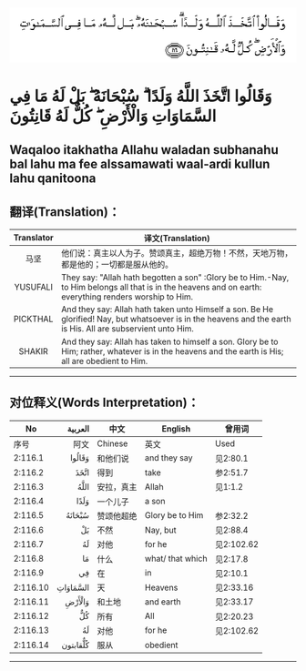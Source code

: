 ![002:116](images/002_116.gif)

#   وَقَالُوا اتَّخَذَ اللَّهُ وَلَدًا ۗ سُبْحَانَهُ ۖ بَلْ لَهُ مَا فِي السَّمَاوَاتِ وَالْأَرْضِ ۖ كُلٌّ لَهُ قَانِتُونَ 

## Waqaloo itakhatha Allahu waladan subhanahu bal lahu ma fee alssamawati waal-ardi kullun lahu qanitoona

## 翻译(Translation)：

| Translator | 译文(Translation)                                            |
|:----------:| ------------------------------------------------------------ |
| 马坚       | 他们说：真主以人为子。赞颂真主，超绝万物！不然，天地万物，都是他的；一切都是服从他的。 |
| YUSUFALI   | They say: "Allah hath begotten a son" :Glory be to Him.-Nay, to Him belongs all that is in the heavens and on earth: everything renders worship to Him. |
| PICKTHAL   | And they say: Allah hath taken unto Himself a son. Be He glorified! Nay, but whatsoever is in the heavens and the earth is His. All are subservient unto Him. |
| SHAKIR     | And they say: Allah has taken to himself a son. Glory be to Him; rather, whatever is in the heavens and the earth is His; all are obedient to Him. |

---

## 对位释义(Words Interpretation)：

| No       |  العربية | 中文       | English          | 曾用词     |
| -------- | -------: | ---------- | ---------------- | ---------- |
| 序号     |     阿文 | Chinese    | 英文             | Used       |
| 2:116.1  |   وَقَالُوا | 和他们说   | and they say     | 见2:80.1   |
| 2:116.2  |     اتَّخَذَ | 得到       | take             | 参2:51.7   |
| 2:116.3  |     اللَّهُ | 安拉，真主 | Allah            | 见1:1.2    |
| 2:116.4  |     وَلَدًا | 一个儿子   | a son            |            |
| 2:116.5  |   سُبْحَانَهُ | 赞颂他超绝 | Glory be to Him  | 参2:32.2   |
| 2:116.6  |       بَلْ | 不然       | Nay, but         | 见2:88.4   |
| 2:116.7  |       لَهُ | 对他       | for he           | 见2:102.62 |
| 2:116.8  |       مَا | 什么       | what/ that which | 见2:17.8   |
| 2:116.9  |       فِي | 在         | in               | 见2:10.1   |
| 2:116.10 | السَّمَاوَاتِ | 天         | Heavens          | 见2:33.16  |
| 2:116.11 |   وَالْأَرْضِ | 和土地     | and earth        | 见2:33.17  |
| 2:116.12 |       كُلٌّ | 所有       | All              | 见2:20.23  |
| 2:116.13 |       لَهُ | 对他       | for he           | 见2:102.62 |
| 2:116.14 | كُلٌّقابتون | 服从       | obedient         |            |

---
